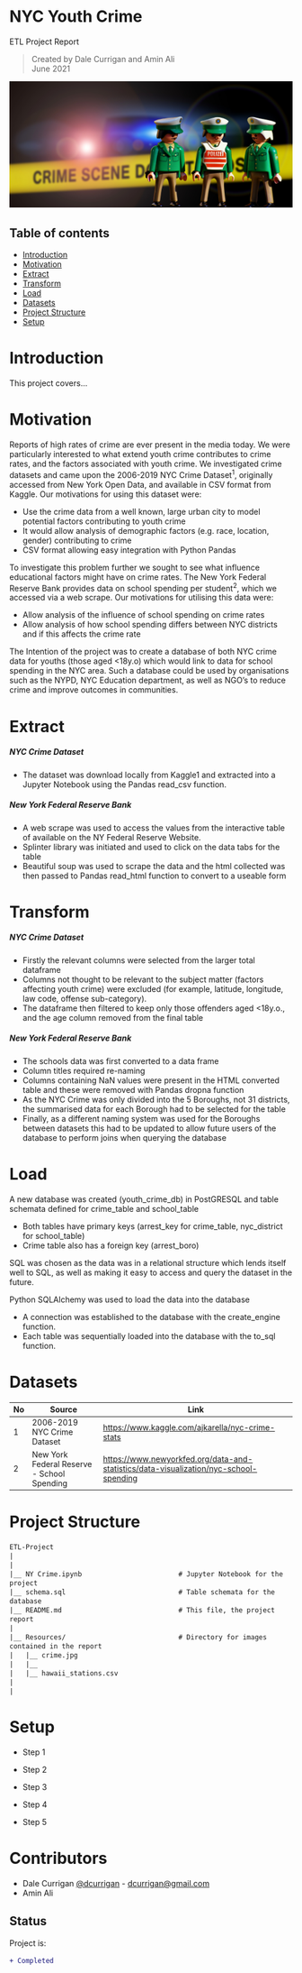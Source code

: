 # NYC Youth Crime
ETL Project Report

> Created by Dale Currigan and Amin Ali  
> June 2021  
  
![ETL](/Resources/crime.jpg)    

## Table of contents  
* [Introduction](#Project-Intro)  
* [Motivation](#Motivation)  
* [Extract](#Extract)  
* [Transform](#Tranform)
* [Load](#Load)
* [Datasets](#Datasets)  
* [Project Structure](#Project-Structure)  
* [Setup](#Setup)     

# Introduction
This project covers...  
    
# Motivation  
  
Reports of high rates of crime are ever present in the media today. We were particularly interested to what extend youth crime contributes to crime rates, and the factors associated with youth crime. We investigated crime datasets and came upon the 2006-2019 NYC Crime Dataset<sup>1</sup>, originally accessed from New York Open Data, and available in CSV format from Kaggle. Our motivations for using this dataset were:  
  
* Use the crime data from a well known, large urban city to model potential factors contributing to youth crime  
* It would allow analysis of demographic factors (e.g. race, location, gender) contributing to crime  
* CSV format allowing easy integration with Python Pandas  
   
To investigate this problem further we sought to see what influence educational factors might have on crime rates. The New York Federal Reserve Bank provides data on school spending per student<sup>2</sup>, which we accessed via a web scrape. Our motivations for utilising this data were:  
  
* Allow analysis of the influence of school spending on crime rates  
* Allow analysis of how school spending differs between NYC districts and if this affects the crime rate  
  
The Intention of the project was to create a database of both NYC crime data for youths (those aged <18y.o) which would link to data for school spending in the NYC area. Such a database could be used by organisations such as the NYPD, NYC Education department, as well as NGO’s to reduce crime and improve outcomes in communities.   
  
  

# Extract  
##### NYC Crime Dataset  

* The dataset was download locally from Kaggle1 and extracted into a Jupyter Notebook using the Pandas read_csv function.   
  
##### New York Federal Reserve Bank   

* A web scrape was used to access the values from the interactive table of available on the NY Federal Reserve Website.  
* Splinter library was initiated and used to click on the data tabs for the table   
* Beautiful soup was used to scrape the data and the html collected was then passed to Pandas read_html function to convert to a useable form  
  
  
# Transform  
##### NYC Crime Dataset  
* Firstly the relevant columns were selected from the larger total dataframe  
* Columns not thought to be relevant to the subject matter (factors affecting youth crime) were excluded (for example, latitude, longitude, law code, offense sub-category).  
* The dataframe then filtered to keep only those offenders aged <18y.o., and the age column removed from the final table  
  
##### New York Federal Reserve Bank  
* The schools data was first converted to a data frame  
* Column titles required re-naming  
* Columns containing NaN values were present in the HTML converted table and these were removed with Pandas dropna function  
* As the NYC Crime was only divided into the 5 Boroughs, not 31 districts, the summarised data for each Borough had to be selected for the table   
* Finally, as a different naming system was used for the Boroughs between datasets this had to be updated to allow future users of the database to perform joins when querying  the database  

  
# Load    
A new database was created (youth_crime_db) in PostGRESQL and table schemata defined for crime_table and school_table   
* Both tables have primary keys (arrest_key for crime_table, nyc_district for school_table)  
* Crime table also has a foreign key (arrest_boro)  

SQL was chosen as the data was in a relational structure which lends itself well to SQL, as well as making it easy to access and query the dataset in the future.  

Python SQLAlchemy was used to load the data into the database  
* A connection was established to the database with the create_engine function.   
* Each table was sequentially loaded into the database with the to_sql function.   

# Datasets 

|No|Source|Link|
|-|-|-|
|1|2006-2019 NYC Crime Dataset         |https://www.kaggle.com/ajkarella/nyc-crime-stats| 
|2|New York Federal Reserve - School Spending |https://www.newyorkfed.org/data-and-statistics/data-visualization/nyc-school-spending|
 
  
  
# Project Structure  
```
ETL-Project   
|  
|    
|__ NY Crime.ipynb                        # Jupyter Notebook for the project
|__ schema.sql                            # Table schemata for the database 
|__ README.md                             # This file, the project report
|
|__ Resources/                            # Directory for images contained in the report   
|   |__ crime.jpg                    
|   |__  
|   |__ hawaii_stations.csv
|
|    

``` 
  
# Setup 
  
* Step 1  
* Step 2   
* Step 3  
  
* Step 4 
* Step 5    



# Contributors  
- Dale Currigan [@dcurrigan](https://github.com/dcurrigan) - <dcurrigan@gmail.com>
- Amin Ali 


## Status
Project is: 
````diff 
+ Completed
````
